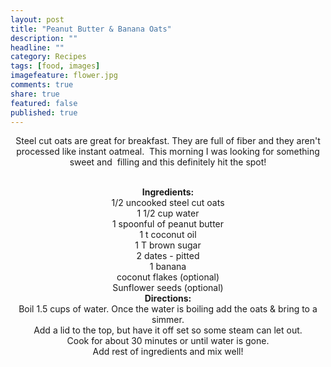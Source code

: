 ```yaml
---
layout: post
title: "Peanut Butter & Banana Oats"
description: ""
headline: ""
category: Recipes
tags: [food, images]
imagefeature: flower.jpg
comments: true
share: true
featured: false
published: true
---
```


<p style="text-align: center;">Steel cut oats are great for breakfast. They are full of fiber and they aren't processed like instant oatmeal.  This morning I was looking for something sweet and  filling and this definitely hit the spot!</p>

<center><img src="http://i1208.photobucket.com/albums/cc370/apegg23/Oatmeal3_zpsbe38e855.jpg" alt="" /></center>&nbsp;

<center><img src="http://i1208.photobucket.com/albums/cc370/apegg23/P1010092_zpsb383715a.jpg" alt="" /></center><center></center>


<center><strong>Ingredients:</strong></center><center>1/2 uncooked steel cut oats</center><center>1 1/2 cup water</center><center>1 spoonful of peanut butter</center><center>1 t coconut oil</center><center>1 T brown sugar</center><center>2 dates - pitted</center><center>1 banana</center><center>coconut flakes (optional)</center><center>Sunflower seeds (optional)</center><center></center>


<center><strong>Directions:</strong></center><center>Boil 1.5 cups of water. Once the water is boiling add the oats &amp; bring to a simmer.</center><center>Add a lid to the top, but have it off set so some steam can let out.</center><center>Cook for about 30 minutes or until water is gone.</center><center>Add rest of ingredients and mix well!</center>&nbsp;

<center><a class="pin-it-button" href="http://pinterest.com/pin/create/button/?url=http%3A%2F%2Fwww.andreabiethman%2F2012%2F09%2F24%2Fpeanut-butter-banana-steel-cut-oats&amp;media=http%3A%2F%2Fi1208.photobucket.com%2Falbums%2Fcc370%2Fapegg23%2FP1010092_zpsb383715a.jpg&amp;description=Yummy%20%26%20healthy%20breakfast!%20PB%20%26%20Banana%20steel%20cut%20oats."><img title="Pin It" src="//assets.pinterest.com/images/PinExt.png" alt="" border="0" /></a></center>